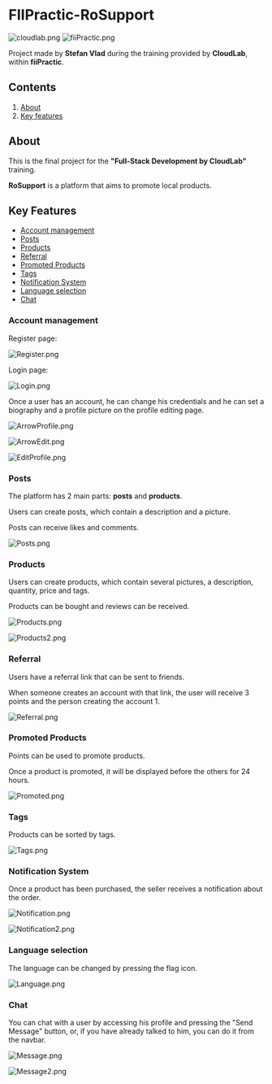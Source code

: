 # FIIPractic-RoSupport

![cloudlab.png](images%2Fcloudlab.png)
![fiiPractic.png](images%2FfiiPractic.png)

Project made by **Stefan Vlad** during the training provided by **CloudLab**, within **fiiPractic**.


##  Contents

1. [About](#about)
2. [Key features](#key-features)


## About

This is the final project for the **"Full-Stack Development by CloudLab"** training.

**RoSupport** is a platform that aims to promote local products.

## Key Features

- [Account management](#account-management)
- [Posts](#posts)
- [Products](#products)
- [Referral](#referral)
- [Promoted Products](#promoted-products)
- [Tags](#tags)
- [Notification System](#notification-system)
- [Language selection](#language-selection)
- [Chat](#chat)

### Account management

Register page:

![Register.png](images%2FRegister.png)

Login page:

![Login.png](images%2FLogin.png)

Once a user has an account, he can change his credentials and he can set a biography and a profile picture on the profile editing page.

![ArrowProfile.png](images%2FArrowProfile.png)

![ArrowEdit.png](images%2FArrowEdit.png)

![EditProfile.png](images%2FEditProfile.png)

### Posts

The platform has 2 main parts: **posts** and **products**.

Users can create posts, which contain a description and a picture.

Posts can receive likes and comments.

![Posts.png](images%2FPosts.png)

### Products

Users can create products, which contain several pictures, a description, quantity, price and tags.

Products can be bought and reviews can be received.

![Products.png](images%2FProducts.png)

![Products2.png](images%2FProducts2.png)

### Referral

Users have a referral link that can be sent to friends.

When someone creates an account with that link, the user will receive 3 points and the person creating the account 1.

![Referral.png](images%2FReferral.png)

### Promoted Products

Points can be used to promote products.

Once a product is promoted, it will be displayed before the others for 24 hours.

![Promoted.png](images%2FPromoted.png)

### Tags

Products can be sorted by tags.

![Tags.png](images%2FTags.png)

### Notification System

Once a product has been purchased, the seller receives a notification about the order.

![Notification.png](images%2FNotification.png)

![Notification2.png](images%2FNotification2.png)

### Language selection

The language can be changed by pressing the flag icon.

![Language.png](images%2FLanguage.png)

### Chat

You can chat with a user by accessing his profile and pressing the "Send Message" button, or, if you have already talked to him, you can do it from the navbar.

![Message.png](images%2FMessage.png)

![Message2.png](images%2FMessage2.png)
